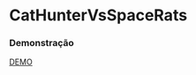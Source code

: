 # CatHunterVsSpaceRats

### Demonstração
[DEMO](https://eduardobreno.github.io/CatHunterVsSpaceRats/)
